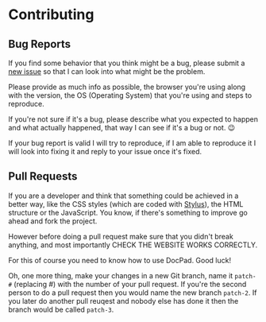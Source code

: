 # Contributing

## Bug Reports

If you find some behavior that you think might be a bug, please submit a [new issue](https://github.com/Greduan/docpad-eduantech.com/issues/new) so that I can look into what might be the problem.

Please provide as much info as possible, the browser you're using along with the version, the OS (Operating System) that you're using and steps to reproduce.

If you're not sure if it's a bug, please describe what you expected to happen and what actually happened, that way I can see if it's a bug or not. :wink:

If your bug report is valid I will try to reproduce, if I am able to reproduce it I will look into fixing it and reply to your issue once it's fixed.

## Pull Requests

If you are a developer and think that something could be achieved in a better way, like the CSS styles (which are coded with [Stylus](http://learnboost.github.io/stylus/)), the HTML structure or the JavaScript. You know, if there's something to improve go ahead and fork the project.

However before doing a pull request make sure that you didn't break anything, and most importantly CHECK THE WEBSITE WORKS CORRECTLY.

For this of course you need to know how to use DocPad. Good luck!

Oh, one more thing, make your changes in a new Git branch, name it `patch-#` (replacing #) with the number of your pull request. If you're the second person to do a pull request then you would name the new branch `patch-2`. If you later do another pull reuqest and nobody else has done it then the branch would be called `patch-3`.
